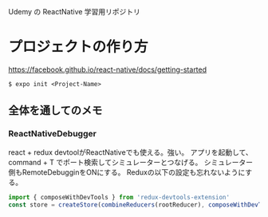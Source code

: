 Udemy の ReactNative 学習用リポジトリ

# プロジェクトの作り方

https://facebook.github.io/react-native/docs/getting-started

```
$ expo init <Project-Name>
```

## 全体を通してのメモ

### ReactNativeDebugger
react + redux devtoolがReactNativeでも使える。強い。
アプリを起動して、command + T でポート検索してシミュレーターとつなげる。
シミュレーター側もRemoteDebugginをONにする。
Reduxの以下の設定も忘れないようにする。

```js
import { composeWithDevTools } from 'redux-devtools-extension'
const store = createStore(combineReducers(rootReducer), composeWithDevTools()
```
